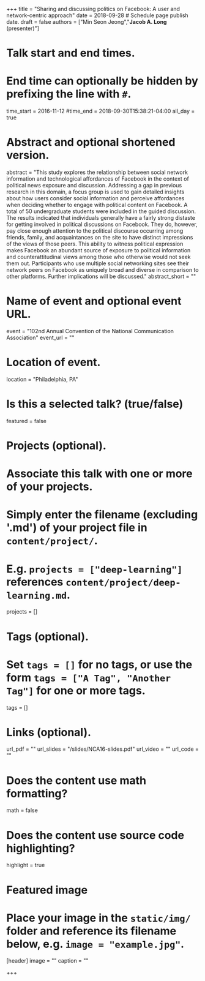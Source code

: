 +++
title = "Sharing and discussing politics on Facebook: A user and network-centric approach"
date = 2018-09-28 # Schedule page publish date.
draft = false
authors = ["Min Seon Jeong","**Jacob A. Long** (presenter)"]

# Talk start and end times.
#   End time can optionally be hidden by prefixing the line with `#`.
time_start = 2016-11-12
#time_end = 2018-09-30T15:38:21-04:00
all_day = true

# Abstract and optional shortened version.
abstract = "This study explores the relationship between social network information and technological affordances of Facebook in the context of political news exposure and discussion. Addressing a gap in previous research in this domain, a focus group is used to gain detailed insights about how users consider social information and perceive affordances when deciding whether to engage with political content on Facebook. A total of 50 undergraduate students were included in the guided discussion. The results indicated that individuals generally have a fairly strong distaste for getting involved in political discussions on Facebook. They do, however, pay close enough attention to the political discourse occurring among friends, family, and acquaintances on the site to have distinct impressions of the views of those peers. This ability to witness political expression makes Facebook an abundant source of exposure to political information and counterattitudinal views among those who otherwise would not seek them out. Participants who use multiple social networking sites see their network peers on Facebook as uniquely broad and diverse in comparison to other platforms. Further implications will be discussed."
abstract_short = ""

# Name of event and optional event URL.
event = "102nd Annual Convention of the National Communication Association"
event_url = ""

# Location of event.
location = "Philadelphia, PA"

# Is this a selected talk? (true/false)
featured = false

# Projects (optional).
#   Associate this talk with one or more of your projects.
#   Simply enter the filename (excluding '.md') of your project file in `content/project/`.
#   E.g. `projects = ["deep-learning"]` references `content/project/deep-learning.md`.
projects = []

# Tags (optional).
#   Set `tags = []` for no tags, or use the form `tags = ["A Tag", "Another Tag"]` for one or more tags.
tags = []

# Links (optional).
url_pdf = ""
url_slides = "/slides/NCA16-slides.pdf"
url_video = ""
url_code = ""

# Does the content use math formatting?
math = false

# Does the content use source code highlighting?
highlight = true

# Featured image
# Place your image in the `static/img/` folder and reference its filename below, e.g. `image = "example.jpg"`.
[header]
image = ""
caption = ""

+++